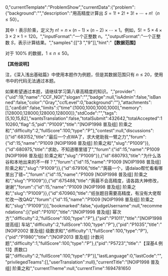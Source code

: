 0,"currentTemplate":"ProblemShow","currentData":{"problem":{"background":"","description":"用高精度计算出 $S = 1! + 2! + 3! + \cdots + n!$（$n \le 50$）。

其中 `!` 表示阶乘，定义为 $n!=n\times (n-1)\times (n-2)\times \cdots \times 1$。例如，$5! = 5 \times 4 \times 3 \times 2 \times 1=120$。","inputFormat":"一个正整数 $n$。","outputFormat":"一个正整数 $S$，表示计算结果。","samples":[["3
","9"]],"hint":"**【数据范围】**

对于 $100 \%$ 的数据，$1 \le n \le 50$。

**【其他说明】**

注，《深入浅出基础篇》中使用本题作为例题，但是其数据范围只有 $n \le 20$，使用书中的代码无法通过本题。

如果希望通过本题，请继续学习第八章高精度的知识。","provider":{"uid":19,"name":"CCF_NOI","slogan":"","badge":null,"isAdmin":false,"isBanned":false,"color":"Gray","ccfLevel":0,"background":""},"attachments":[],"canEdit":false,"limits":{"time":[1000,1000,1000,1000],"memory":[128000,128000,128000,128000]},"stdCode":"","tags":[5,10,15,82],"wantsTranslation":false,"totalSubmit":432642,"totalAccepted":110260,"flag":5,"pid":"P1009","title":"[NOIP1998 普及组] 阶乘之和","difficulty":2,"fullScore":100,"type":"P"},"contest":null,"discussions":[{"id":683152,"title":"最后一个点WA了，求大佬助我一臂之力","forum":{"id":15,"name":"P1009 [NOIP1998 普及组] 阶乘之和","slug":"P1009"}},{"id":680975,"title":"求助，不知道哪里错了","forum":{"id":15,"name":"P1009 [NOIP1998 普及组] 阶乘之和","slug":"P1009"}},{"id":680793,"title":"为什么洛谷和本地出来的不一样？","forum":{"id":15,"name":"P1009 [NOIP1998 普及组] 阶乘之和","slug":"P1009"}},{"id":679106,"title":"蒟蒻一个，请dalao帮忙看看哪里出了错~","forum":{"id":15,"name":"P1009 [NOIP1998 普及组] 阶乘之和","slug":"P1009"}},{"id":675488,"title":"蒟蒻不会高精度，请各路大神修改，谢谢","forum":{"id":15,"name":"P1009 [NOIP1998 普及组] 阶乘之和","slug":"P1009"}},{"id":670960,"title":"纸张题目需要高精度，有没有大佬帮忙改一改QAQ","forum":{"id":15,"name":"P1009 [NOIP1998 普及组] 阶乘之和","slug":"P1009"}}],"bookmarked":false,"vjudgeUsername":null,"recommendations":[{"pid":"P1010","title":"[NOIP1998 普及组] 幂次方","difficulty":2,"fullScore":100,"type":"P"},{"pid":"P1011","title":"[NOIP1998 提高组] 车站","difficulty":2,"fullScore":100,"type":"P"},{"pid":"P1035","title":"[NOIP2002 普及组] 级数求和","difficulty":1,"fullScore":100,"type":"P"},{"pid":"P1980","title":"[NOIP2013 普及组] 计数问题","difficulty":1,"fullScore":100,"type":"P"},{"pid":"P5723","title":"【深基4.例13】质数口袋","difficulty":2,"fullScore":100,"type":"P"}],"lastLanguage":0,"lastCode":"","privilegedTeams":[],"userTranslation":null},"currentTitle":"[NOIP1998 普及组] 阶乘之和","currentTheme":null,"currentTime":1694781650